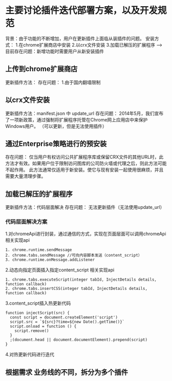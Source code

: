 # 主要讨论插件迭代部署方案，以及开发规范
背景：由于功能的不断增加，用户在更新插件上面临从装插件的问题。
安装方式：
1.在chrome扩展商店中安装
2.以crx文件安装
3.加载已解压的扩展程序  -->  目前存在问题：新增功能时需要用户从新安装插件

## 上传到chrome扩展商店
更新插件方法：
存在问题：
1.由于国内翻墙限制

## 以crx文件安装
更新插件方法：manifest.json 中 update_url
存在问题：
2014年5月，我们宣布了一项新政策，通过强制将扩展程序托管在Chrome网上应用店中来保护Windows用户。
（可以更新，但是无法使用插件）


## 通过Enterprise策略进行的预安装

存在问题：
仅当用户有权访问公共扩展程序库或保留CRX文件的其他URL时，此方法才有效。如果用户位于限制访问图库的公司防火墙或代理之后，则此方法可能不起作用。
此方法通常仅适用于新安装。使它与现有安装一起使用很麻烦，并且需要大量清理步骤。

## 加载已解压的扩展程序
更新插件方法：代码层面解决
存在问题：
无法更新插件（无法使用update_url）

### 代码层面解决方案
1.对chromeApi进行封装，通过通信的方式，实现在页面层面可以调用chromeApi
  相关实现api
  ```
  1. chrome.runtime.sendMessage
  2. chrome.tabs.sendMessage //可向内容脚本发送（content_script）
  3. chrome.runtime.onMessage.addListener
  ```
2.动态向指定页面插入指定content_script
  相关实现api
  ```
  1. chrome.tabs.executeScript(integer tabId, InjectDetails details, function callback)
  2. chrome.tabs.insertCSS(integer tabId, InjectDetails details, function callback)
  ```
3.content_script插入热更新代码
  ```
  function injectScript(src) {
    const script = document.createElement('script')
    script.src = `${src}?time=${new Date().getTime()}`
    script.onload = function () {
      script.remove()
    }
    ;(document.head || document.documentElement).prepend(script)
  }
  ```
4.对热更新代码进行迭代


## 根据需求 业务线的不同，拆分为多个插件
